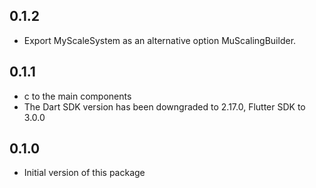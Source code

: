 ## 0.1.2

* Export MyScaleSystem as an alternative option MuScalingBuilder.

## 0.1.1

* c to the main components
* The Dart SDK version has been downgraded to 2.17.0, Flutter SDK to 3.0.0

## 0.1.0

* Initial version of this package